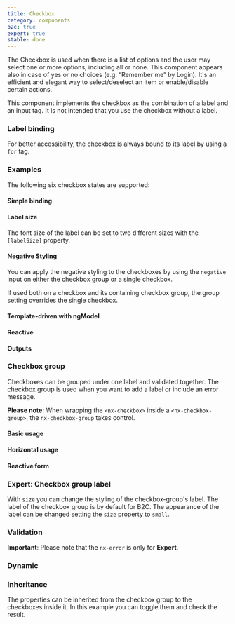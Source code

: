 ```yaml
---
title: Checkbox
category: components
b2c: true
expert: true
stable: done
---
```


The Checkbox is used when there is a list of options and the user may select one or more options, including all or none. This component appears also in case of yes or no choices (e.g. “Remember me” by Login). It's an efficient and elegant way to select/deselect an item or enable/disable certain actions.

This component implements the checkbox as the combination of a label and an input tag. It is not intended that you use the checkbox without a label.

### Label binding

For better accessibility, the checkbox is always bound to its label by using a `for` tag.

### Examples

The following six checkbox states are supported:

<!-- example(checkbox-states) -->

#### Simple binding

<!-- example(checkbox-simple-binding) -->

#### Label size

The font size of the label can be set to two different sizes with the `[labelSize]` property.

<!-- example(checkbox-label-size) -->

#### Negative Styling

You can apply the negative styling to the checkboxes by using the `negative` input on either the checkbox group or a single checkbox.

If used both on a checkbox and its containing checkbox group, the group setting overrides the single checkbox.

<!-- example(checkbox-negative) -->

#### Template-driven with ngModel

<!-- example(checkbox-template-driven) -->

#### Reactive

<!-- example(checkbox-reactive) -->

#### Outputs

<!-- example(checkbox-outputs) -->

### Checkbox group

Checkboxes can be grouped under one label and validated together. The checkbox group is used when you want to add a label or include an error message.

**Please note:** When wrapping the `<nx-checkbox>` inside a `<nx-checkbox-group>`, the `nx-checkbox-group` takes control.

#### Basic usage

<!-- example(checkbox-group-basic) -->

#### Horizontal usage

<!-- example(checkbox-group-horizontal) -->

#### Reactive form

<!-- example(checkbox-group-reactive) -->

<div class="docs-expert-container">

### Expert: Checkbox group label

With `size` you can change the styling of the checkbox-group's label. The label of the checkbox group is by default for B2C. The appearance of the label can be changed setting the `size` property to `small`.

<!-- example(checkbox-group-label-size) -->

### Validation

**Important**: Please note that the `nx-error` is only for **Expert**.

<!-- example(checkbox-group-validation) -->

</div>

### Dynamic

<!-- example(checkbox-group-dynamic) -->

### Inheritance

The properties can be inherited from the checkbox group to the checkboxes inside it. In this example you can toggle them and check the result.

<!-- example(checkbox-group-inheritance) -->
